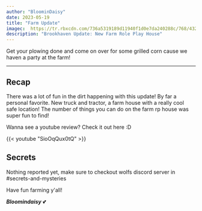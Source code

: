 ```yaml
---
author: "BloominDaisy"
date: 2023-05-19
title: "Farm Update"
imagec:  https://tr.rbxcdn.com/736a5319189d11940f1d0e7da240288c/768/432/Image/Png
description: "Brookhaven Update: New Farm Role Play House"
---
```


Get your plowing done and come on over for some grilled corn cause we haven a party at the farm!

---

## Recap

There was a lot of fun in the dirt happening with this update! By far a personal favorite. New truck and tractor, a farm house with a really cool safe location!
The number of things you can do on the farm rp house was super fun to find!

Wanna see a youtube review? Check it out here :D

{{< youtube "SioOqQux0tQ" >}}

## Secrets

Nothing reported yet, make sure to checkout wolfs discord server in #secrets-and-mysteries 

Have fun farming y'all!

_**Bloomindaisy**_ <span class="nowrap"><span class="emojify">💕</span>